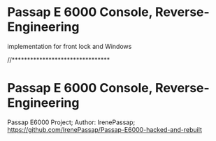 # Passap E 6000 Console, Reverse-Engineering
implementation for front lock and Windows

//********************************
# Passap E 6000 Console, Reverse-Engineering
Passap E6000 Project; 
Author: IrenePassap; 
https://github.com/IrenePassap/Passap-E6000-hacked-and-rebuilt
